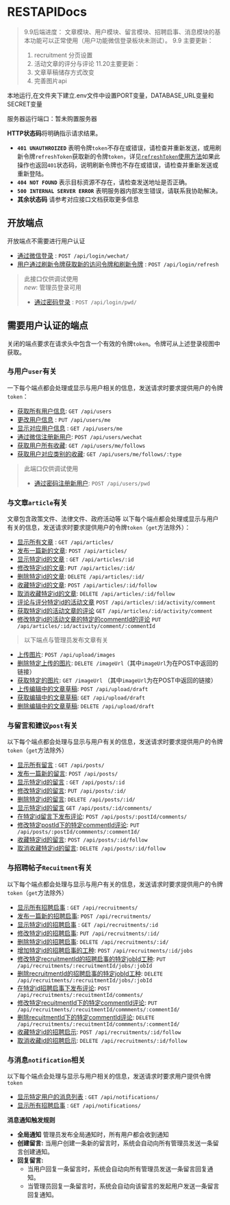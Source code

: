 # RESTAPIDocs

> 9.9后端进度： 文章模块、用户模块、留言模块、招聘启事、消息模块的基本功能可以正常使用（用户功能微信登录板块未测试）。
> 9.9 主要更新：
> 1. recruitment 分页设置
> 2. 活动文章的评分与评论
> 11.20主要更新：
> 1. 文章草稿储存方式改变
> 2. 完善图片api

本地运行,在文件夹下建立.env文件中设置PORT变量，DATABASE_URL变量和SECRET变量

服务器运行端口：暂未购置服务器

**HTTP状态码**将明确指示请求结果。
- **`401 UNAUTHROIZED`** 表明令牌`token`不存在或错误，请检查并重新发送，或用刷新令牌`refreshToken`获取新的令牌`token`，详见[`refreshToken`使用方法](./apidocs/login/refresh.md)如果此操作也返回`401`状态码，说明刷新令牌也不存在或错误，请检查并重新发送或重新登陆。
- **`404 NOT FOUND`** 表示目标资源不存在，请检查发送地址是否正确。
- **`500 INTERNAL SERVER ERROR`** 表明服务器内部发生错误，请联系我协助解决。
- **其余状态码** 请参考对应接口文档获取更多信息

## 开放端点

开放端点不需要进行用户认证

* [通过微信登录](./apidocs/login/login-wechat.md) : `POST /api/login/wechat/`
* [用户通过刷新令牌获取新的访问令牌和刷新令牌](./apidocs/login/refresh.md) : `POST /api/login/refresh`
> 此接口仅供调试使用<br>
> *new*: 管理员登录可用
> * [通过密码登录](./apidocs/login/login-pwd.md) : `POST /api/login/pwd/` 


## 需要用户认证的端点

关闭的端点要求在请求头中包含一个有效的令牌`token`。令牌可从上述登录视图中获取。

### 与用户`user`有关

一下每个端点都会处理或显示与用户相关的信息，发送请求时要求提供用户的令牌`token`：
* [获取所有用户信息](./apidocs/user/get.md):
`GET /api/users`
* [更改用户信息](./apidocs/user/me/put.md) : `PUT /api/users/me`
* [显示对应用户信息](./apidocs/user/me/get.md) : `GET /api/users/me`
* [通过微信注册新用户](./apidocs/user/post/post-wechat.md): `POST /api/users/wechat`
* [获取用户所有收藏](): `GET /api/users/me/follows`
* [获取用户对应类别的收藏](): `GET /api/users/me/follows/:type`
> 此端口仅供调试使用
> * [通过密码注册新用户](./apidocs/user/post/post-pwd.md): `POST /api/users/pwd`

### 与文章`article`有关

文章包含政策文件、法律文件、政府活动等
以下每个端点都会处理或显示与用户有关的信息，发送请求时要求提供用户的令牌`token`（`get`方法除外）：

* [显示所有文章](./apidocs/articles/get.md) : `GET /api/articles/`
* [发布一篇新的文章](./apidocs/articles/post.md): `POST /api/articles/`
* [显示特定id的文章](./apidocs/articles/id/get.md) : `GET /api/articles/:id`
* [修改特定id的文章](./apidocs/articles/id/put.md): `PUT /api/articles/:id/`
* [删除特定id的文章](./apidocs/articles/id/delete.md): `DELETE /api/articles/:id/`
* [收藏特定id的文章](./apidocs/articles/id/follow/post.md): `POST /api/articles/:id/follow`
* [取消收藏特定id的文章](./apidocs/articles/id/follow/delete.md): `DELETE /api/articles/:id/follow`
* [评论与评分特定id的活动文章](./apidocs/articles/id/activity/comments/post.md) `POST /api/articles/:id/activity/comment`
* [获取特定id的活动文章的评论](./apidocs/articles/id/activity/comments/get.md) `GET /api/articles/:id/activity/comment`
* [修改特定id的活动文章的特定的commentId的评论](./apidocs/articles/id/activity/comments/commentId/put.md) `PUT /api/articles/:id/activity/comment/:commentId`
> 以下端点与管理员发布文章有关
* [上传图片](./apidocs/upload/images/post.md): `POST /api/upload/images`
* [删除特定上传的图片](./apidocs/imageUrl/delete.md): `DELETE /imageUrl`（其中`imageUrl`为在POST中返回的链接）
* [获取特定的图片](./apidocs/imageUrl/get.md): `GET /imageUrl` （其中`imageUrl`为在POST中返回的链接）
* [上传编辑中的文章草稿](./apidocs/upload/draft/post.md): `POST /api/upload/draft`
* [获取编辑中的文章草稿](./apidocs/upload/draft/get.md): `GET /api/upload/draft`
* [删除编辑中的文章草稿](./apidocs/upload/draft/delete.md): `DELETE /api/upload/draft`

### 与留言和建议`post`有关

以下每个端点都会处理与显示与用户有关的信息，发送请求时要求提供用户的令牌`token`（`get`方法除外）

* [显示所有留言](./apidocs/posts/get.md) : `GET /api/posts/`
* [发布一篇新的留言](./apidocs/posts/post.md): `POST /api/posts/`
* [显示特定id的留言](./apidocs/posts/postId/get.md) : `GET /api/posts/:id`
* [修改特定id的留言](./apidocs/posts/postId/put.md): `PUT /api/posts/:id/`
* [删除特定id的留言](./apidocs/posts/postId/delete.md): `DELETE /api/posts/:id/`
* [显示特定id的留言](./apidocs/posts/postId/comment/get.md) `GET /api/posts/:id/comments/`
* [在特定id留言下发布评论](./apidocs/posts/postId/comment/post.md): `POST /api/posts/:postId/comments/`
* [修改特定postId下的特定commentId评论](./apidocs/posts/postId/comment/put.md): `PUT /api/posts/:postId/commments/:commentId/`
* [收藏特定id的留言](./apidocs/posts/postId/follow/post.md): `POST /api/posts/:id/follow`
* [取消收藏特定id的留言](./apidocs/posts/postId/follow/delete.md): `DELETE /api/posts/:id/follow`

### 与招聘帖子`Recuitment`有关

以下每个端点都会处理与显示与用户有关的信息，发送请求时要求提供用户的令牌`token`（`get`方法除外）
* [显示所有招聘启事](./apidocs/recruitments/get.md) : `GET /api/recruitments/`
* [发布一篇新的招聘启事](./apidocs/recruitments/post.md): `POST /api/recruitments/`
* [显示特定id的招聘启事](./apidocs/recruitments/recuitmentId/get.md) : `GET /api/recruitments/:id`
* [修改特定id的招聘启事](./apidocs/recruitments/recuitmentId/put.md): `PUT /api/recruitments/:id/`
* [删除特定id的招聘启事](./apidocs/recruitments/recuitmentId/delete.md): `DELETE /api/recruitments/:id/`
* [增加特定id的招聘启事的工种](./apidocs/recruitments/recuitmentId/job/post.md): `POST /api/recruitments/:id/jobs`
* [修改特定recruitmentId的招聘启事的特定jobId工种](./apidocs/recruitments/recuitmentId/job/put.md): `PUT /api/recruitments/:recruitmentId/jobs/:jobId`
* [删除recruitmentId的招聘启事的特定jobId工种](./apidocs/recruitments/recuitmentId/job/delete.md): `DELETE /api/recruitments/:recruitmentId/jobs/:jobId`
* [在特定id招聘启事下发布评论](./apidocs/recruitments/recuitmentId/comment/post.md): `POST /api/recruitments/:recuitmentId/comments/`
* [修改特定recuitmentId下的特定commentId评论](./apidocs/recruitments/recuitmentId/comment/put.md): `PUT /api/recruitments/:recuitmentId/commments/:commentId/`
* [删除recuitmentId下的特定commentId评论](): `DELETE /api/recruitments/:recuitmentId/commments/:commentId/`
* [收藏特定id的招聘启示](./apidocs/recruitments/recuitmentId/follow/post.md): `POST /api/recruitments/:id/follow`
* [取消收藏id的招聘启示](./apidocs/recruitments/recuitmentId/follow/delete.md): `DELETE /api/recruitments/:id/follow`

### 与消息`notification`相关
以下每个端点会处理与显示与用户相关的信息，发送请求时要求用户提供令牌`token`
* [显示特定用户的消息列表](./apidocs/notifications/get.md) : `GET /api/notifications/`
* [显示所有招聘启事](./apidocs/notifications/post.md) : `GET /api/notifications/`

**消息通知触发规则**
* **全局通知** 管理员发布全局通知时，所有用户都会收到通知
* **创建留言:** 当用户创建一条新的留言时，系统会自动向所有管理员发送一条留言创建通知。
* **回复留言:**
    * 当用户回复一条留言时，系统会自动向所有管理员发送一条留言回复通知。
    * 当管理员回复一条留言时，系统会自动向该留言的发起用户发送一条留言回复通知。
    
  
